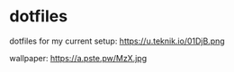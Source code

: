 # dotfiles

dotfiles for my current setup: https://u.teknik.io/01DjB.png

wallpaper: https://a.pste.pw/MzX.jpg
